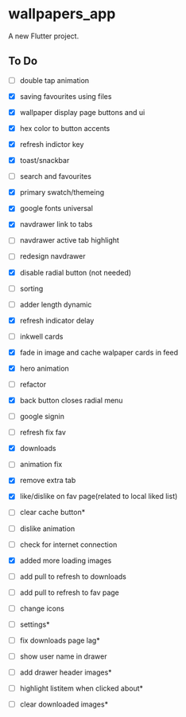 # wallpapers_app

A new Flutter project.

## To Do

- [ ] double tap animation
- [x] saving favourites using files
- [x] wallpaper display page buttons and ui
- [x] hex color to button accents
- [x] refresh indictor key
- [x] toast/snackbar
- [ ] search and favourites
- [x] primary swatch/themeing
- [x] google fonts universal
- [x] navdrawer link to tabs
- [ ] navdrawer active tab highlight
- [ ] redesign navdrawer
- [x] disable radial button (not needed)
- [ ] sorting
- [ ] adder length dynamic
- [x] refresh indicator delay
- [ ] inkwell cards
- [x] fade in image and cache walpaper cards in feed
- [x] hero animation
- [ ] refactor
- [x] back button closes radial menu
- [ ] google signin
- [ ] refresh fix fav
- [x] downloads
- [ ] animation fix
- [x] remove extra tab
- [x] like/dislike on fav page(related to local liked list)
- [ ] clear cache button*
- [ ] dislike animation
- [ ] check for internet connection
- [x] added more loading images
- [ ] add pull to refresh to downloads
- [ ] add pull to refresh to fav page
- [ ] change icons
- [ ] settings*
- [ ] fix downloads page lag*
- [ ] show user name in drawer
- [ ] add drawer header images*
- [ ] highlight listitem when clicked about*
- [ ] clear downloaded images*
 
